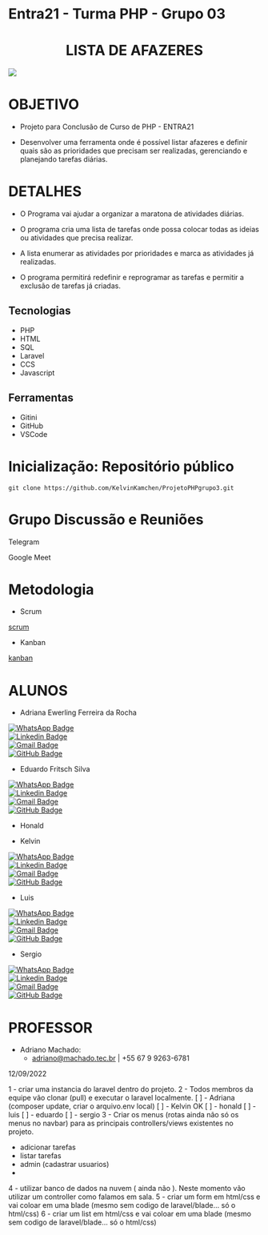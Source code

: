 # Entra21 - Turma PHP - Grupo 03 


<p>
    <h1 align = "center">  LISTA DE AFAZERES </h1>
    <div align = "centro">
    <img src = "https://tutano.trampos.co/wp-content/uploads/2016/09/2016-09-16_lista-de-tarefas.jpg">
    </div>
</p>

# OBJETIVO

 - Projeto para Conclusão de Curso de PHP - ENTRA21

 - Desenvolver uma ferramenta onde é possível listar afazeres e definir quais são as prioridades que precisam ser realizadas, gerenciando e planejando tarefas diárias.

 # DETALHES

 - O Programa vai ajudar a organizar a maratona de atividades diárias. 

- O programa cria uma lista de tarefas onde possa colocar todas as ideias ou atividades que precisa realizar.

- A lista enumerar as atividades por prioridades e marca as atividades já realizadas.

- O programa permitirá redefinir e reprogramar as tarefas e permitir a exclusão de tarefas já criadas.



## Tecnologias

 * PHP
 * HTML
 * SQL
 * Laravel
 * CCS
 * Javascript


## Ferramentas

* Gitini
* GitHub
* VSCode



# Inicialização: Repositório público

    git clone https://github.com/KelvinKamchen/ProjetoPHPgrupo3.git

# Grupo Discussão e Reuniões

  Telegram 

  Google Meet 

# Metodologia 

- Scrum

[scrum](doc/scrum/scrum_00.md)

- Kanban

[kanban](doc/scrum/kanban/kanban00.md)

# ALUNOS

* Adriana Ewerling Ferreira da Rocha

 [![WhatsApp Badge](https://img.shields.io/badge/WhatsApp-25D366?style=for-the-badge&logo=whatsapp&logoColor=white)](https://whatsa.me/5549999733703)   
[![Linkedin Badge](https://img.shields.io/badge/LinkedIn-0077B5?style=for-the-badge&logo=linkedin&logoColor=white)](https://www.linkedin.com/in/adriana-ewerling-ferreira-da-rocha/)  
[![Gmail Badge](  https://img.shields.io/badge/Gmail-D14836?style=for-the-badge&logo=gmail&logoColor=white)](mailto:adrianalibras@gmail.com)  
[![GitHub Badge](https://img.shields.io/badge/GitHub-100000?style=for-the-badge&logo=github&logoColor=white)](https://github.com/AdrianaEFRocha)   



* Eduardo Fritsch Silva

 [![WhatsApp Badge](https://img.shields.io/badge/WhatsApp-25D366?style=for-the-badge&logo=whatsapp&logoColor=white)](https://whatsa.me/5549998217619)   
[![Linkedin Badge](https://img.shields.io/badge/LinkedIn-0077B5?style=for-the-badge&logo=linkedin&logoColor=white)](https://www.linkedin.com/in/eduardo-fritsch-silva-a6a93b238/)  
[![Gmail Badge](  https://img.shields.io/badge/Gmail-D14836?style=for-the-badge&logo=gmail&logoColor=white)](mailto:eduardofritschsilva@gmail.com)  
[![GitHub Badge](https://img.shields.io/badge/GitHub-100000?style=for-the-badge&logo=github&logoColor=white)](https://github.com/Grogww) 

* Honald

* Kelvin

 [![WhatsApp Badge](https://img.shields.io/badge/WhatsApp-25D366?style=for-the-badge&logo=whatsapp&logoColor=white)](https://whatsa.me/5547999483625)   
[![Linkedin Badge](https://img.shields.io/badge/LinkedIn-0077B5?style=for-the-badge&logo=linkedin&logoColor=white)](https://www.linkedin.com/in/kelvin-kamchen-3b512a238/)  
[![Gmail Badge](  https://img.shields.io/badge/Gmail-D14836?style=for-the-badge&logo=gmail&logoColor=white)](mailto:kelvin.kamchen@hotmail.com)  
[![GitHub Badge](https://img.shields.io/badge/GitHub-100000?style=for-the-badge&logo=github&logoColor=white)](https://github.com/KelvinKamchen)  

* Luis

 [![WhatsApp Badge](https://img.shields.io/badge/WhatsApp-25D366?style=for-the-badge&logo=whatsapp&logoColor=white)](https://whatsa.me/5548984813409)   
[![Linkedin Badge](https://img.shields.io/badge/LinkedIn-0077B5?style=for-the-badge&logo=linkedin&logoColor=white)](https://www.linkedin.com/in/luis-paulo-da-silva-154b564b/)  
[![Gmail Badge](  https://img.shields.io/badge/Gmail-D14836?style=for-the-badge&logo=gmail&logoColor=white)](mailto:lps89br@gmail.com)  
[![GitHub Badge](https://img.shields.io/badge/GitHub-100000?style=for-the-badge&logo=github&logoColor=white)](https://github.com/Neirolg)   

* Sergio

 [![WhatsApp Badge](https://img.shields.io/badge/WhatsApp-25D366?style=for-the-badge&logo=whatsapp&logoColor=white)](https://whatsa.me/5549984371040)   
[![Linkedin Badge](https://img.shields.io/badge/LinkedIn-0077B5?style=for-the-badge&logo=linkedin&logoColor=white)](https://www.linkedin.com/in/s%C3%A9rgio-luiz-zanetti-a5909737/)  
[![Gmail Badge](  https://img.shields.io/badge/Gmail-D14836?style=for-the-badge&logo=gmail&logoColor=white)](mailto:zanetti.sc@gmail.com)  
[![GitHub Badge](https://img.shields.io/badge/GitHub-100000?style=for-the-badge&logo=github&logoColor=white)](https://github.com/SERGIOZANETTI)

# PROFESSOR

- Adriano Machado: 
  - adriano@machado.tec.br | +55 67 9 9263-6781




12/09/2022

1 - criar uma instancia do laravel dentro do projeto. 
2 - Todos membros da equipe vão clonar (pull) e executar o laravel localmente. 
[ ] - Adriana (composer update, criar o arquivo.env local)
[ ] - Kelvin OK
[ ] - honald 
[ ] - luis 
[ ] - eduardo 
[ ] - sergio 
3 - Criar os menus (rotas ainda não só os menus no navbar) para as principais controllers/views existentes no projeto. 
  - adicionar tarefas
  - listar tarefas 
  - admin (cadastrar usuarios)
- 
4 - utilizar banco de dados na nuvem ( ainda não ). Neste momento vão utilizar um controller como falamos em sala. 
5 - criar um form em html/css e vai coloar em uma blade (mesmo sem codigo de laravel/blade... só o html/css)
6 - criar um list em html/css e vai coloar em uma blade (mesmo sem codigo de laravel/blade... só o html/css)





